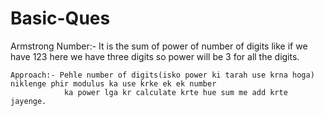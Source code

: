 # Basic-Ques
Armstrong Number:-  It is the sum of power of number of digits like if we have 123 here we have three digits so power will be 3 for all the digits.

    Approach:- Pehle number of digits(isko power ki tarah use krna hoga) niklenge phir modulus ka use krke ek ek number 
                ka power lga kr calculate krte hue sum me add krte jayenge.






